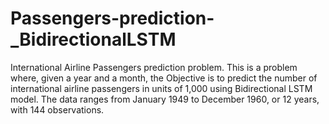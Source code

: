 # Passengers-prediction-_BidirectionalLSTM
International Airline Passengers prediction problem. This is a problem where, given a year and a month, the Objective is to predict  the number of international airline passengers in units of 1,000 using Bidirectional LSTM model.  The data ranges from January 1949 to December 1960, or 12 years, with 144 observations.
